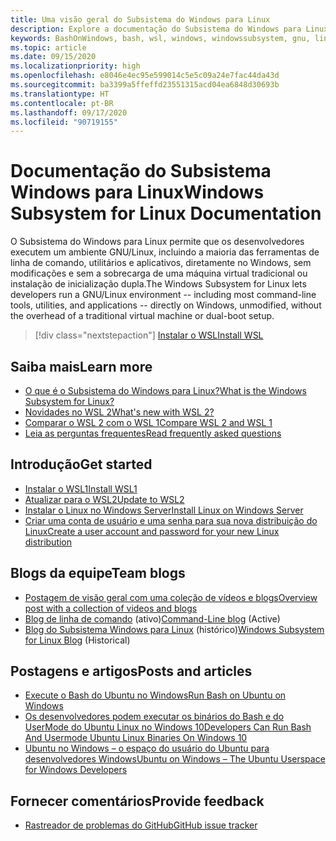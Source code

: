 ```yaml
---
title: Uma visão geral do Subsistema do Windows para Linux
description: Explore a documentação do Subsistema do Windows para Linux.
keywords: BashOnWindows, bash, wsl, windows, windowssubsystem, gnu, linux
ms.topic: article
ms.date: 09/15/2020
ms.localizationpriority: high
ms.openlocfilehash: e8046e4ec95e599014c5e5c09a24e7fac44da43d
ms.sourcegitcommit: ba3399a5ffeffd23551315acd04ea6848d30693b
ms.translationtype: HT
ms.contentlocale: pt-BR
ms.lasthandoff: 09/17/2020
ms.locfileid: "90719155"
---
```

# <a name="windows-subsystem-for-linux-documentation"></a><span data-ttu-id="b9a82-104">Documentação do Subsistema Windows para Linux</span><span class="sxs-lookup"><span data-stu-id="b9a82-104">Windows Subsystem for Linux Documentation</span></span>

<span data-ttu-id="b9a82-105">O Subsistema do Windows para Linux permite que os desenvolvedores executem um ambiente GNU/Linux, incluindo a maioria das ferramentas de linha de comando, utilitários e aplicativos, diretamente no Windows, sem modificações e sem a sobrecarga de uma máquina virtual tradicional ou instalação de inicialização dupla.</span><span class="sxs-lookup"><span data-stu-id="b9a82-105">The Windows Subsystem for Linux lets developers run a GNU/Linux environment -- including most command-line tools, utilities, and applications -- directly on Windows, unmodified, without the overhead of a traditional virtual machine or dual-boot setup.</span></span>

> [!div class="nextstepaction"]
> [<span data-ttu-id="b9a82-106">Instalar o WSL</span><span class="sxs-lookup"><span data-stu-id="b9a82-106">Install WSL</span></span>](install-win10.md)

## <a name="learn-more"></a><span data-ttu-id="b9a82-107">Saiba mais</span><span class="sxs-lookup"><span data-stu-id="b9a82-107">Learn more</span></span>

* [<span data-ttu-id="b9a82-108">O que é o Subsistema do Windows para Linux?</span><span class="sxs-lookup"><span data-stu-id="b9a82-108">What is the Windows Subsystem for Linux?</span></span>](about.md)
* [<span data-ttu-id="b9a82-109">Novidades no WSL 2</span><span class="sxs-lookup"><span data-stu-id="b9a82-109">What's new with WSL 2?</span></span>](compare-versions.md#whats-new-in-wsl-2)
* [<span data-ttu-id="b9a82-110">Comparar o WSL 2 com o WSL 1</span><span class="sxs-lookup"><span data-stu-id="b9a82-110">Compare WSL 2 and WSL 1</span></span>](compare-versions.md)
* [<span data-ttu-id="b9a82-111">Leia as perguntas frequentes</span><span class="sxs-lookup"><span data-stu-id="b9a82-111">Read frequently asked questions</span></span>](faq.md)

## <a name="get-started"></a><span data-ttu-id="b9a82-112">Introdução</span><span class="sxs-lookup"><span data-stu-id="b9a82-112">Get started</span></span>

* [<span data-ttu-id="b9a82-113">Instalar o WSL1</span><span class="sxs-lookup"><span data-stu-id="b9a82-113">Install WSL1</span></span>](install-win10.md)
* [<span data-ttu-id="b9a82-114">Atualizar para o WSL2</span><span class="sxs-lookup"><span data-stu-id="b9a82-114">Update to WSL2</span></span>](install-win10.md#step-2---update-to-wsl-2)
* [<span data-ttu-id="b9a82-115">Instalar o Linux no Windows Server</span><span class="sxs-lookup"><span data-stu-id="b9a82-115">Install Linux on Windows Server</span></span>](install-on-server.md)
* [<span data-ttu-id="b9a82-116">Criar uma conta de usuário e uma senha para sua nova distribuição do Linux</span><span class="sxs-lookup"><span data-stu-id="b9a82-116">Create a user account and password for your new Linux distribution</span></span>](user-support.md)

## <a name="team-blogs"></a><span data-ttu-id="b9a82-117">Blogs da equipe</span><span class="sxs-lookup"><span data-stu-id="b9a82-117">Team blogs</span></span>

* [<span data-ttu-id="b9a82-118">Postagem de visão geral com uma coleção de vídeos e blogs</span><span class="sxs-lookup"><span data-stu-id="b9a82-118">Overview post with a collection of videos and blogs</span></span>](https://blogs.msdn.microsoft.com/commandline/learn-about-windows-console-and-windows-subsystem-for-linux-wsl/)
* <span data-ttu-id="b9a82-119">[Blog de linha de comando](https://blogs.msdn.microsoft.com/commandline/) (ativo)</span><span class="sxs-lookup"><span data-stu-id="b9a82-119">[Command-Line blog](https://blogs.msdn.microsoft.com/commandline/) (Active)</span></span>
* <span data-ttu-id="b9a82-120">[Blog do Subsistema Windows para Linux](https://blogs.msdn.microsoft.com/wsl/) (histórico)</span><span class="sxs-lookup"><span data-stu-id="b9a82-120">[Windows Subsystem for Linux Blog](https://blogs.msdn.microsoft.com/wsl/) (Historical)</span></span>

## <a name="posts-and-articles"></a><span data-ttu-id="b9a82-121">Postagens e artigos</span><span class="sxs-lookup"><span data-stu-id="b9a82-121">Posts and articles</span></span>

* [<span data-ttu-id="b9a82-122">Execute o Bash do Ubuntu no Windows</span><span class="sxs-lookup"><span data-stu-id="b9a82-122">Run Bash on Ubuntu on Windows</span></span>](https://blogs.windows.com/buildingapps/2016/03/30/run-bash-on-ubuntu-on-windows/)
* [<span data-ttu-id="b9a82-123">Os desenvolvedores podem executar os binários do Bash e do UserMode do Ubuntu Linux no Windows 10</span><span class="sxs-lookup"><span data-stu-id="b9a82-123">Developers Can Run Bash And Usermode Ubuntu Linux Binaries On Windows 10</span></span>](https://www.hanselman.com/blog/DevelopersCanRunBashShellAndUsermodeUbuntuLinuxBinariesOnWindows10.aspx)
* [<span data-ttu-id="b9a82-124">Ubuntu no Windows – o espaço do usuário do Ubuntu para desenvolvedores Windows</span><span class="sxs-lookup"><span data-stu-id="b9a82-124">Ubuntu on Windows – The Ubuntu Userspace for Windows Developers</span></span>](https://insights.ubuntu.com/2016/03/30/ubuntu-on-windows-the-ubuntu-userspace-for-windows-developers/)

## <a name="provide-feedback"></a><span data-ttu-id="b9a82-125">Fornecer comentários</span><span class="sxs-lookup"><span data-stu-id="b9a82-125">Provide feedback</span></span>

* [<span data-ttu-id="b9a82-126">Rastreador de problemas do GitHub</span><span class="sxs-lookup"><span data-stu-id="b9a82-126">GitHub issue tracker</span></span>](https://github.com/Microsoft/BashOnWindows/issues)
